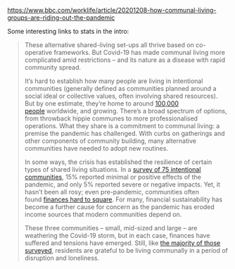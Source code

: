 https://www.bbc.com/worklife/article/20201208-how-communal-living-groups-are-riding-out-the-pandemic

Some interesting links to stats in the intro:

> These alternative shared-living set-ups all thrive based on co-operative frameworks. But Covid-19 has made communal living more complicated amid restrictions – and its nature as a disease with rapid community spread.
> 
> It’s hard to establish how many people are living in intentional communities (generally defined as communities planned around a social ideal or collective values, often involving shared resources). But by one estimate, they’re home to around [100,000 people](https://www.nytimes.com/2020/01/16/t-magazine/intentional-communities.html) worldwide, and growing. There’s a broad spectrum of options, from throwback hippie communes to more professionalised operations. What they share is a commitment to communal living: a premise the pandemic has challenged. With curbs on gatherings and other components of community building, many alternative communities have needed to adopt new routines.
> 
> In some ways, the crisis has established the resilience of certain types of shared living situations. In a [survey of 75 intentional communities](https://www.ic.org/intentional-communities-fared-pandemic/), 15% reported minimal or positive effects of the pandemic, and only 5% reported severe or negative impacts. Yet, it hasn’t been all rosy; even pre-pandemic, communities often found [finances hard to square](https://aeon.co/essays/like-start-ups-most-intentional-communities-fail-why). For many, financial sustainability has become a further cause for concern as the pandemic has eroded income sources that modern communities depend on.
> 
> These three communities – small, mid-sized and large – are weathering the Covid-19 storm, but in each case, finances have suffered and tensions have emerged. Still, like [the majority of those surveyed](https://www.ic.org/intentional-communities-fared-pandemic/), residents are grateful to be living communally in a period of disruption and loneliness.